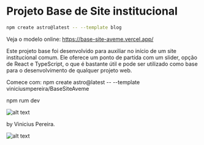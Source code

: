 # Projeto Base de Site institucional

```sh
npm create astro@latest -- --template blog
```

Veja o modelo online:
https://base-site-aveme.vercel.app/

Este projeto base foi desenvolvido para auxiliar no início de um site institucional comum. Ele oferece um ponto de partida com um slider, opção de React e TypeScript, o que é bastante útil e pode ser utilizado como base para o desenvolvimento de qualquer projeto web.

Comece com:
npm create astro@latest -- --template viniciusmpereira/BaseSiteAveme

npm rum dev

![alt text](https://painel.aveme.com.br/npm-install.png)


by Vinicius Pereira.

![alt text](https://painel.aveme.com.br/media/projeto.png)

